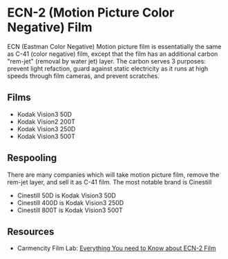 # ECN-2 (Motion Picture Color Negative) Film

ECN (Eastman Color Negative) Motion picture film is essentatially the same as C-41 (color negative) film, except that the film has an additional carbon "rem-jet" (removal by water jet) layer. The carbon serves 3 purposes: prevent light refaction, guard against static electricity as it runs at high speeds through film cameras, and prevent scratches.

## Films

* Kodak Vision3 50D
* Kodak Vision2 200T
* Kodak Vision3 250D
* Kodak Vision3 500T

## Respooling

There are many companies which will take motion picture film, remove the rem-jet layer, and sell it as C-41 film. The most notable brand is Cinestill

* Cinestill 50D is Kodak Vision3 50D
* Cinestill 400D is Kodak Vision3 250D
* Cinestill 800T is Kodak Vision3 500T

## Resources

* Carmencity Film Lab: [Everything You need to Know about ECN-2 Film](https://carmencitafilmlab.com/blog/everything-you-need-to-know-about-ecn-2-film/)
